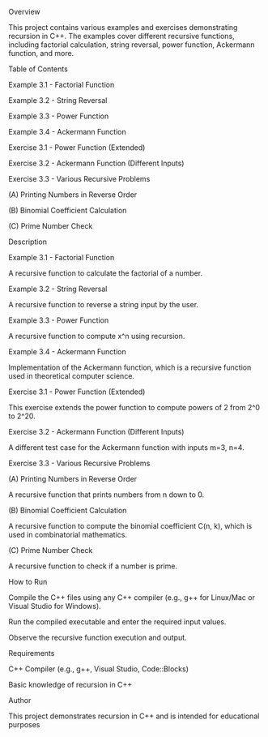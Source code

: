 Overview

This project contains various examples and exercises demonstrating recursion in C++. The examples cover different recursive functions, including factorial calculation, string reversal, power function, Ackermann function, and more.

Table of Contents

Example 3.1 - Factorial Function

Example 3.2 - String Reversal

Example 3.3 - Power Function

Example 3.4 - Ackermann Function

Exercise 3.1 - Power Function (Extended)

Exercise 3.2 - Ackermann Function (Different Inputs)

Exercise 3.3 - Various Recursive Problems

(A) Printing Numbers in Reverse Order

(B) Binomial Coefficient Calculation

(C) Prime Number Check

Description

Example 3.1 - Factorial Function

A recursive function to calculate the factorial of a number.

Example 3.2 - String Reversal

A recursive function to reverse a string input by the user.

Example 3.3 - Power Function

A recursive function to compute x^n using recursion.

Example 3.4 - Ackermann Function

Implementation of the Ackermann function, which is a recursive function used in theoretical computer science.

Exercise 3.1 - Power Function (Extended)

This exercise extends the power function to compute powers of 2 from 2^0 to 2^20.

Exercise 3.2 - Ackermann Function (Different Inputs)

A different test case for the Ackermann function with inputs m=3, n=4.

Exercise 3.3 - Various Recursive Problems

(A) Printing Numbers in Reverse Order

A recursive function that prints numbers from n down to 0.

(B) Binomial Coefficient Calculation

A recursive function to compute the binomial coefficient C(n, k), which is used in combinatorial mathematics.

(C) Prime Number Check

A recursive function to check if a number is prime.

How to Run

Compile the C++ files using any C++ compiler (e.g., g++ for Linux/Mac or Visual Studio for Windows).

Run the compiled executable and enter the required input values.

Observe the recursive function execution and output.

Requirements

C++ Compiler (e.g., g++, Visual Studio, Code::Blocks)

Basic knowledge of recursion in C++

Author

This project demonstrates recursion in C++ and is intended for educational purposes
